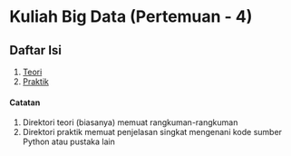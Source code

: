 # Kuliah Big Data (Pertemuan - 4)

## Daftar Isi
1. [Teori](teori)
2. [Praktik](praktik)

#### Catatan
1. Direktori teori (biasanya) memuat rangkuman-rangkuman
2. Direktori praktik memuat penjelasan singkat mengenani kode sumber Python atau pustaka lain
